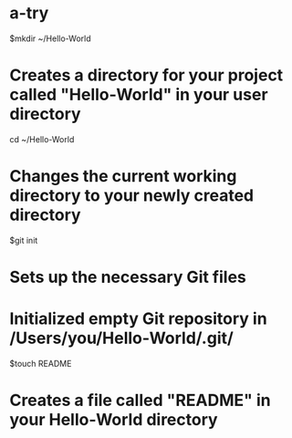 a-try
=====
$mkdir ~/Hello-World
# Creates a directory for your project called "Hello-World" in your user directory

cd ~/Hello-World
# Changes the current working directory to your newly created directory

$git init
# Sets up the necessary Git files
# Initialized empty Git repository in /Users/you/Hello-World/.git/

$touch README
# Creates a file called "README" in your Hello-World directory
